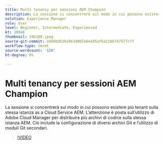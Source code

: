 ```yaml
---
title: Multi tenancy per sessioni AEM Champion
description: La sessione si concentrerà sul modo in cui possono esistere più tenant sulla stessa istanza as a Cloud Service AEM. L’attenzione è posta sull’utilizzo di Adobe Cloud Manager per distribuire più archivi di codice sulla stessa istanza AEM. Ciò include la configurazione di diversi archivi Git e l’utilizzo di moduli Git secondari.
solution: Experience Manager
role: User
level: Beginner, Intermediate, Experienced
kt: 10946
thumbnail: 346388.jpeg
source-git-commit: edd0bdb28a9b3d065a64a95af6a216b747577c77
workflow-type: tm+mt
source-wordcount: '120'
ht-degree: 0%

---
```


# Multi tenancy per sessioni AEM Champion

La sessione si concentrerà sul modo in cui possono esistere più tenant sulla stessa istanza as a Cloud Service AEM. L’attenzione è posta sull’utilizzo di Adobe Cloud Manager per distribuire più archivi di codice sulla stessa istanza AEM. Ciò include la configurazione di diversi archivi Git e l’utilizzo di moduli Git secondari.

>[!VIDEO](https://video.tv.adobe.com/v/346388/?quality=12&learn=on)
